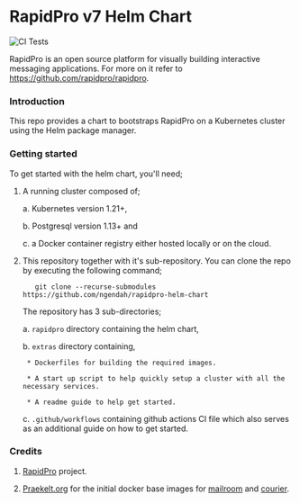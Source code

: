 RapidPro v7 Helm Chart
==================================

![CI Tests](https://github.com/ngendah/rapidpro-k8s/actions/workflows/linux.yaml/badge.svg)

RapidPro is an open source platform for visually building interactive messaging applications. For more on it refer to https://github.com/rapidpro/rapidpro.

### Introduction

This repo provides a chart to bootstraps RapidPro on a Kubernetes cluster using the Helm package manager.

### Getting started

To get started with the helm chart, you'll need;

1. A running cluster composed of;

    a. Kubernetes version 1.21+,

    b. Postgresql version 1.13+ and

    c. a Docker container registry either hosted locally or on the cloud.

2. This repository together with it's sub-repository. You can clone the repo by executing the following command;
    
    ```shell
       git clone --recurse-submodules https://github.com/ngendah/rapidpro-helm-chart 
    ```

    The repository has 3 sub-directories;

    a. `rapidpro` directory containing the helm chart,

    b. `extras` directory containing,
    
        * Dockerfiles for building the required images.
    
        * A start up script to help quickly setup a cluster with all the necessary services.

        * A readme guide to help get started.

    c. `.github/workflows` containing github actions CI file which also serves as an additional guide on how to get started.

### Credits

1. [RapidPro](https://github.com/rapidpro/rapidpro) project.

2. [Praekelt.org](https://github.com/praekeltfoundation) for the initial docker base images for [mailroom](https://github.com/praekeltfoundation/mailroom-docker) and [courier](https://github.com/praekeltfoundation/courier-docker).
